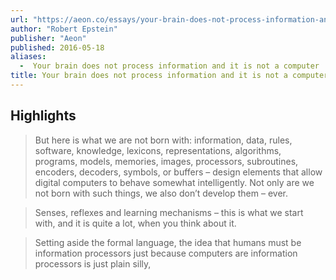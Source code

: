```yaml
---
url: "https://aeon.co/essays/your-brain-does-not-process-information-and-it-is-not-a-computer"
author: "Robert Epstein"
publisher: "Aeon"
published: 2016-05-18
aliases:
  -  Your brain does not process information and it is not a computer
title: Your brain does not process information and it is not a computer
---
```


## Highlights
> But here is what we are not born with: information, data, rules, software, knowledge, lexicons, representations, algorithms, programs, models, memories, images, processors, subroutines, encoders, decoders, symbols, or buffers – design elements that allow digital computers to behave somewhat intelligently. Not only are we not born with such things, we also don’t develop them – ever.

> Senses, reflexes and learning mechanisms – this is what we start with, and it is quite a lot, when you think about it.

> Setting aside the formal language, the idea that humans must be information processors just because computers are information processors is just plain silly,

